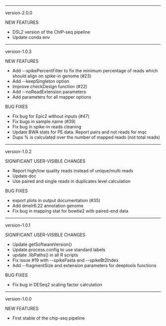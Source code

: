 ***********************************
version-2.0.0

NEW FEATURES
  - DSL2 version of the ChIP-seq pipeline
  - Update conda env

***********************************
version-1.0.3

NEW FEATURES
  - Add --spikePercentFilter to fix the minimum percentage of reads which should align on spike-in genome (#23)
  - Add --keepSingleton option
  - Improve checkDesign function (#22)
  - Add --noReadExtension parameters
  - Add parameters for all mapper options

BUG FIXES
  - Fix bug for Epic2 without inputs (#47)
  - Fix bugs in sample name (#39)
  - Fix bug in spike-in reads cleaning
  - Update BWA stats for PE data. Report pairs and not reads for mqc
  - Dups % is calculated over the number of mapped reads (not total reads)

***********************************
version-1.0.2

SIGNIFICANT USER-VISIBLE CHANGES
  - Report high/low quality reads instead of unique/multi reads
  - Update doc
  - Use paired and single reads in duplicates level calculation

BUG FIXES
  - export plots in output documentation (#35)
  - Add dmelr6.22 annotation genome
  - Fix bug in mapping stat for bowtie2 with paired-end data

***********************************
version-1.0.1

SIGNIFICANT USER-VISIBLE CHANGES
  - Update getSoftwareVersion()
  - Update process.config to use standard labels
  - update .libPaths() in all R scripts
  - Fix issue #19 with --spikeFasta and --spikeBt2Index
  - Add --fragmentSize and extension parameters for deeptools functions

BUG FIXES
  - Fix bug in DESeq2 scaling factor calculation
  

***********************************
version-1.0.0

NEW FEATURES
  - First stable of the chip-seq pipeline


